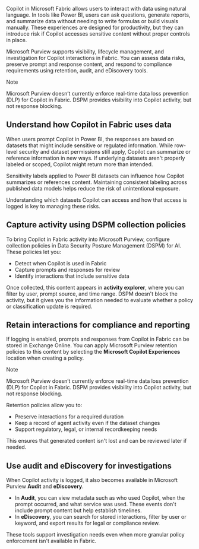 Copilot in Microsoft Fabric allows users to interact with data using natural language. In tools like Power BI, users can ask questions, generate reports, and summarize data without needing to write formulas or build visuals manually. These experiences are designed for productivity, but they can introduce risk if Copilot accesses sensitive content without proper controls in place.

Microsoft Purview supports visibility, lifecycle management, and investigation for Copilot interactions in Fabric. You can assess data risks, preserve prompt and response content, and respond to compliance requirements using retention, audit, and eDiscovery tools.

> [!NOTE]
> Microsoft Purview doesn’t currently enforce real-time data loss prevention (DLP) for Copilot in Fabric. DSPM provides visibility into Copilot activity, but not response blocking.

## Understand how Copilot in Fabric uses data

When users prompt Copilot in Power BI, the responses are based on datasets that might include sensitive or regulated information. While row-level security and dataset permissions still apply, Copilot can summarize or reference information in new ways. If underlying datasets aren't properly labeled or scoped, Copilot might return more than intended.

Sensitivity labels applied to Power BI datasets can influence how Copilot summarizes or references content. Maintaining consistent labeling across published data models helps reduce the risk of unintentional exposure.

Understanding which datasets Copilot can access and how that access is logged is key to managing these risks.

## Capture activity using DSPM collection policies

To bring Copilot in Fabric activity into Microsoft Purview, configure collection policies in Data Security Posture Management (DSPM) for AI. These policies let you:

- Detect when Copilot is used in Fabric
- Capture prompts and responses for review
- Identify interactions that include sensitive data

Once collected, this content appears in **activity explorer**, where you can filter by user, prompt source, and time range. DSPM doesn't block the activity, but it gives you the information needed to evaluate whether a policy or classification update is required.

## Retain interactions for compliance and reporting

If logging is enabled, prompts and responses from Copilot in Fabric can be stored in Exchange Online. You can apply Microsoft Purview retention policies to this content by selecting the **Microsoft Copilot Experiences** location when creating a policy.

> [!NOTE]
> Microsoft Purview doesn’t currently enforce real-time data loss prevention (DLP) for Copilot in Fabric. DSPM provides visibility into Copilot activity, but not response blocking.

Retention policies allow you to:

- Preserve interactions for a required duration
- Keep a record of agent activity even if the dataset changes
- Support regulatory, legal, or internal recordkeeping needs

This ensures that generated content isn't lost and can be reviewed later if needed.

## Use audit and eDiscovery for investigations

When Copilot activity is logged, it also becomes available in Microsoft Purview **Audit** and **eDiscovery**.

- In **Audit**, you can view metadata such as who used Copilot, when the prompt occurred, and what service was used. These events don't include prompt content but help establish timelines.
- In **eDiscovery**, you can search for stored interactions, filter by user or keyword, and export results for legal or compliance review.

These tools support investigation needs even when more granular policy enforcement isn't available in Fabric.

